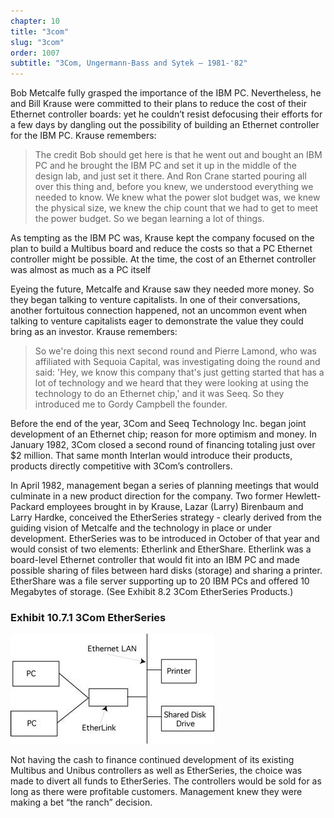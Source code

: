 ```yaml
---
chapter: 10
title: "3com"
slug: "3com"
order: 1007
subtitle: "3Com, Ungermann-Bass and Sytek – 1981-'82"
---
```


Bob Metcalfe fully grasped the importance of the IBM PC. Nevertheless, he and Bill Krause were committed to their plans to reduce the cost of their Ethernet controller boards: yet he couldn’t resist defocusing their efforts for a few days by dangling out the possibility of building an Ethernet controller for the IBM PC. Krause remembers:

>The credit Bob should get here is that he went out and bought an IBM PC and he brought the IBM PC and set it up in the middle of the design lab, and just set it there. And Ron Crane started pouring all over this thing and, before you knew, we understood everything we needed to know. We knew what the power slot budget was, we knew the physical size, we knew the chip count that we had to get to meet the power budget. So we began learning a lot of things.

As tempting as the IBM PC was, Krause kept the company focused on the plan to build a Multibus board and reduce the costs so that a PC Ethernet controller might be possible. At the time, the cost of an Ethernet controller was almost as much as a PC itself

Eyeing the future, Metcalfe and Krause saw they needed more money. So they began talking to venture capitalists. In one of their conversations, another fortuitous connection happened, not an uncommon event when talking to venture capitalists eager to demonstrate the value they could bring as an investor. Krause remembers:

>So we're doing this next second round and Pierre Lamond, who was affiliated with Sequoia Capital, was investigating doing the round and said: 'Hey, we know this company that's just getting started that has a lot of technology and we heard that they were looking at using the technology to do an Ethernet chip,' and it was Seeq. So they introduced me to Gordy Campbell the founder.

Before the end of the year, 3Com and Seeq Technology Inc. began joint development of an Ethernet chip; reason for more optimism and money. In January 1982, 3Com closed a second round of financing totaling just over $2 million. That same month Interlan would introduce their products, products directly competitive with 3Com’s controllers.

In April 1982, management began a series of planning meetings that would culminate in a new product direction for the company. Two former Hewlett-Packard employees brought in by Krause, Lazar (Larry) Birenbaum and Larry Hardke, conceived the EtherSeries strategy - clearly derived from the guiding vision of Metcalfe and the technology in place or under development. EtherSeries was to be introduced in October of that year and would consist of two elements: Etherlink and EtherShare. Etherlink was a board-level Ethernet controller that would fit into an IBM PC and made possible sharing of files between hard disks (storage) and sharing a printer. EtherShare was a file server supporting up to 20 IBM PCs and offered 10 Megabytes of storage. (See Exhibit 8.2 3Com EtherSeries Products.)

### Exhibit 10.7.1 3Com EtherSeries

![diagram of 3COM Ether Series](/assets/img/ex-10.7.1_3COM_Ether_Series.jpg)

Not having the cash to finance continued development of its existing Multibus and Unibus controllers as well as EtherSeries, the choice was made to divert all funds to EtherSeries. The controllers would be sold for as long as there were profitable customers. Management knew they were making a bet “the ranch” decision.
